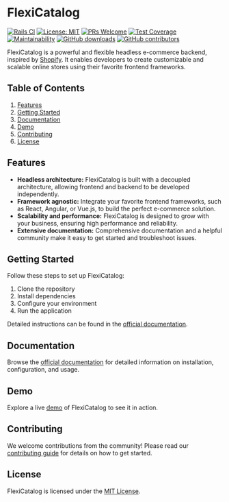 # FlexiCatalog
[![Rails CI](https://github.com/nagstler/flexi-catalog/actions/workflows/rails.yml/badge.svg?branch=main)](https://github.com/nagstler/flexi-catalog/actions/workflows/rails.yml) [![License: MIT](https://img.shields.io/badge/License-MIT-green.svg)](https://opensource.org/licenses/MIT) [![PRs Welcome](https://img.shields.io/badge/PRs-welcome-brightgreen.svg)](http://makeapullrequest.com)
 [![Test Coverage](https://api.codeclimate.com/v1/badges/3f044275b1ae2da5f57d/test_coverage)](https://codeclimate.com/github/nagstler/flexi-catalog/test_coverage) [![Maintainability](https://api.codeclimate.com/v1/badges/3f044275b1ae2da5f57d/maintainability)](https://codeclimate.com/github/nagstler/flexi-catalog/maintainability) [![GitHub downloads](https://img.shields.io/github/downloads/nagstler/flexi-catalog/total)](https://github.com/nagstler/flexi-catalog/releases) [![GitHub contributors](https://img.shields.io/github/contributors/nagstler/flexi-catalog)](https://github.com/nagstler/flexi-catalog/graphs/contributors)



FlexiCatalog is a powerful and flexible headless e-commerce backend, inspired by [Shopify](https://shopify.com/). It enables developers to create customizable and scalable online stores using their favorite frontend frameworks.

## Table of Contents

1. [Features](#features)
2. [Getting Started](#getting-started)
3. [Documentation](#documentation)
4. [Demo](#demo)
5. [Contributing](#contributing)
6. [License](#license)

## Features

- **Headless architecture:** FlexiCatalog is built with a decoupled architecture, allowing frontend and backend to be developed independently.
- **Framework agnostic:** Integrate your favorite frontend frameworks, such as React, Angular, or Vue.js, to build the perfect e-commerce solution.
- **Scalability and performance:** FlexiCatalog is designed to grow with your business, ensuring high performance and reliability.
- **Extensive documentation:** Comprehensive documentation and a helpful community make it easy to get started and troubleshoot issues.

## Getting Started

Follow these steps to set up FlexiCatalog:

1. Clone the repository
2. Install dependencies
3. Configure your environment
4. Run the application

Detailed instructions can be found in the [official documentation](https://github.com/yourusername/FlexiCatalog/wiki/Getting-Started).

## Documentation

Browse the [official documentation](https://github.com/yourusername/FlexiCatalog/wiki) for detailed information on installation, configuration, and usage.

## Demo

Explore a live [demo](https://flexicatalog-demo.com) of FlexiCatalog to see it in action.

## Contributing

We welcome contributions from the community! Please read our [contributing guide](https://github.com/yourusername/FlexiCatalog/blob/main/CONTRIBUTING.md) for details on how to get started.

## License

FlexiCatalog is licensed under the [MIT License](https://github.com/yourusername/FlexiCatalog/blob/main/LICENSE).

